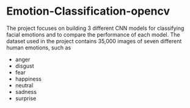 # Emotion-Classification-opencv
The project focuses on building 3 different CNN models for classifying facial emotions and to compare the performance of each model. 
The dataset used in the project contains 35,000 images of seven different human emotions, such as 
- anger 
- disgust
- fear
- happiness
- neutral
- sadness
- surprise
